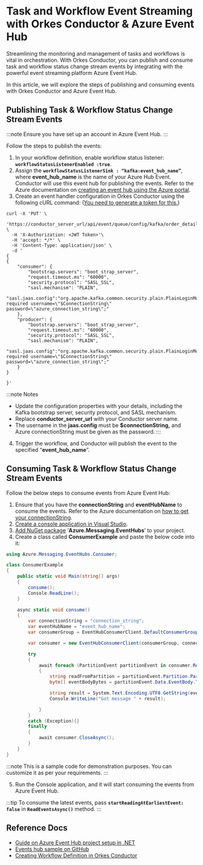 # Task and Workflow Event Streaming with Orkes Conductor & Azure Event Hub

Streamlining the monitoring and management of tasks and workflows is vital in orchestration. With Orkes Conductor, you can publish and consume task and workflow status change stream events by integrating with the powerful event streaming platform Azure Event Hub. 

In this article, we will explore the steps of publishing and consuming events with Orkes Conductor and Azure Event Hub.

## Publishing Task & Workflow Status Change Stream Events

:::note
Ensure you have set up an account in Azure Event Hub.
:::

Follow the steps to publish the events:

1. In your workflow definition, enable workflow status listener: **`workflowStatusListenerEnabled :true`**.
2. Assign the **`workflowStatusListenerSink : “kafka:event_hub_name”`**, where **event_hub_name** is the name of your Azure Hub Event. Conductor will use this event hub for publishing the events. Refer to the Azure documentation on [creating an event hub using the Azure portal](https://learn.microsoft.com/en-us/azure/event-hubs/event-hubs-create).
3. Create an event handler configuration in Orkes Conductor using the following cURL command: ([You need to generate a token for this.](https://orkes.io/content/access-control-and-security/applications#generating-token))

```shell
curl -X 'PUT' \
  'https://conductor_server_url/api/event/queue/config/kafka/order_details' \
  -H 'X-Authorization: <JWT Token>'\
  -H 'accept: */*' \
  -H 'Content-Type: application/json' \
  -d '
{
{
    "consumer": {
        "bootstrap.servers": "boot_strap_server",
        "request.timeout.ms": "60000",
        "security.protocol": "SASL_SSL",
        "sasl.mechanism": "PLAIN",
        "sasl.jaas.config":"org.apache.kafka.common.security.plain.PlainLoginModule required username=\"$ConnectionString\" password=\"azure_connection_string\";"
    },
    "producer": {
        "bootstrap.servers": "boot_strap_server",
        "request.timeout.ms": "60000",
        "security.protocol": "SASL_SSL",
        "sasl.mechanism": "PLAIN",
        "sasl.jaas.config":"org.apache.kafka.common.security.plain.PlainLoginModule required username=\"$ConnectionString\" password=\"azure_connection_string\";"
    }
}

}'
```

:::note Notes
- Update the configuration properties with your details, including the Kafka bootstrap server, security protocol, and SASL mechanism.
- Replace **conductor_server_url** with your Conductor server name.
- The username in the **jaas.config** must be **$connectionString,** and Azure connectionString must be given as the password.
:::

4. Trigger the workflow, and Conductor will publish the event to the specified “**event_hub_name**”.

## Consuming Task & Workflow Status Change Stream Events

Follow the below steps to consume events from Azure Event Hub:

1. Ensure that you have the **connectionString** and **eventHubName** to consume the events. Refer to the Azure documentation on [how to get your connectionString](https://learn.microsoft.com/en-us/azure/event-hubs/event-hubs-dotnet-standard-getstarted-send?tabs=connection-string%2Croles-azure-portal#get-the-connection-string). 
2. [Create a console application in Visual Studio](https://learn.microsoft.com/en-us/azure/event-hubs/event-hubs-dotnet-standard-getstarted-send?tabs=connection-string%2Croles-azure-portal#create-a-console-application).
3. [Add NuGet package](https://learn.microsoft.com/en-us/azure/event-hubs/event-hubs-dotnet-standard-getstarted-send?tabs=connection-string%2Croles-azure-portal#add-the-nuget-packages-to-the-project) ‘**Azure.Messaging.EventHubs**’ to your project.
4. Create a class called **ConsumerExample** and paste the below code into it:

```csharp
using Azure.Messaging.EventHubs.Consumer;

class ConsumerExample
{
    public static void Main(string[] args)
    {
        consume();
        Console.ReadLine();
    }

    async static void consume()
    {
        var connectionString = "connection_string";
        var eventHubName = "event_hub_name";
        var consumerGroup = EventHubConsumerClient.DefaultConsumerGroupName;

        var consumer = new EventHubConsumerClient(consumerGroup, connectionString, eventHubName);

        try
        {
            await foreach (PartitionEvent partitionEvent in consumer.ReadEventsAsync())
            {
                string readFromPartition = partitionEvent.Partition.PartitionId;
                byte[] eventBodyBytes = partitionEvent.Data.EventBody.ToArray();

                string result = System.Text.Encoding.UTF8.GetString(eventBodyBytes);
                Console.WriteLine("Got message " + result);

            }
        }
        catch (Exception){}
        finally
        {
            await consumer.CloseAsync();
        }
    }
}
```

:::note
This is a sample code for demonstration purposes. You can customize it as per your requirements.
:::

5. Run the Console application, and it will start consuming the events from Azure Event Hub.

:::tip
To consume the latest events, pass **`startReadingAtEarliestEvent: false`** in **`ReadEventsAsync()`** method.
:::

## Reference Docs

- [Guide on Azure Event Hub project setup in .NET](https://learn.microsoft.com/en-us/azure/event-hubs/event-hubs-dotnet-standard-getstarted-send?tabs=passwordless%2Croles-azure-portal)
- [Events hub sample on GitHub](https://github.com/Azure/azure-sdk-for-net/tree/main/sdk/eventhub/Azure.Messaging.EventHubs/samples)
- [Creating Workflow Definition in Orkes Conductor](https://orkes.io/content/reference-docs/api/metadata/creating-workflow-definitions)
